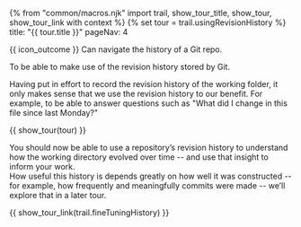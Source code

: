 {% from "common/macros.njk" import trail, show_tour_title, show_tour, show_tour_link with context %}
{% set tour = trail.usingRevisionHistory %}
<frontmatter>
title: "{{ tour.title }}"
pageNav: 4
</frontmatter>

<span id="outcomes">{{ icon_outcome }} Can navigate the history of a Git repo.</span>
<span id="title"></span>

<span class="d-none" id="destination">To be able to make use of the revision history stored by Git.</span>

<span class="d-none" id="motivation">Having put in effort to record the revision history of the working folder, it only makes sense that we use the revision history to our benefit. For example, to be able to answer questions such as "What did I change in this file since last Monday?"</span>

<div id="body">

{{ show_tour(tour) }}
</div>

<div id="extras">
</div>

<span class="d-none" id="achievements">You should now be able to use a repository’s revision history to understand how the working directory evolved over time -- and use that insight to inform your work.<br>
How useful this history is depends greatly on how well it was constructed -- for example, how frequently and meaningfully commits were made -- we’ll explore that in a later tour.</span>

<span id="next">{{ show_tour_link(trail.fineTuningHistory) }}</span>